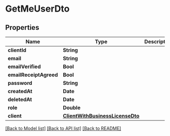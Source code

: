 # GetMeUserDto

## Properties
Name | Type | Description | Notes
------------ | ------------- | ------------- | -------------
**clientId** | **String** |  | 
**email** | **String** |  | 
**emailVerified** | **Bool** |  | 
**emailReceiptAgreed** | **Bool** |  | 
**password** | **String** |  | 
**createdAt** | **Date** |  | 
**deletedAt** | **Date** |  | 
**role** | **Double** |  | 
**client** | [**ClientWithBusinessLicenseDto**](ClientWithBusinessLicenseDto.md) |  | 

[[Back to Model list]](../README.md#documentation-for-models) [[Back to API list]](../README.md#documentation-for-api-endpoints) [[Back to README]](../README.md)


